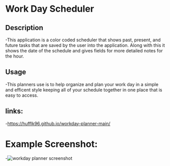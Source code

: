 # Work Day Scheduler

## Description
-This application is a color coded scheduler that shows past, present, and future tasks that are saved by the user into the application. Along with this it shows the date of the schedule and gives fields for more detailed notes for the hour.
## Usage
-This planners use is to help organize and plan your work day in a simple and efficent style keeping all of your schedule together in one place that is easy to access. 

## links: 
-https://hufflk96.github.io/workday-planner-main/


# Example Screenshot:
-![workday planner screenshot](https://user-images.githubusercontent.com/118147274/233679740-9d1f106c-1165-473e-b42c-bcaed5db7633.png)
